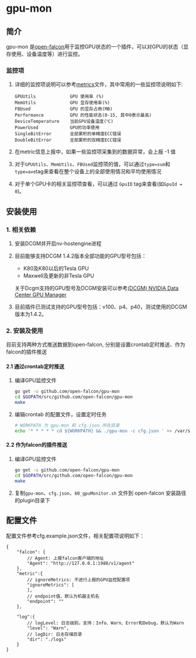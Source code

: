 # gpu-mon

## 简介

gpu-mon 是[open-falcon](http://open-falcon.com/)用于监控GPU状态的一个插件，可以对GPU的状态（显存使用、设备温度等）进行监控。

### 监控项

1. 详细的监控项说明可以参考[metrics](https://github.com/open-falcon/gpu-mon/blob/master/metrics)文件，其中常用的一些监控项说明如下:

    ```plain
    GPUUtils             GPU 使用率 (%)
    MemUtils             GPU 显存使用率(%)
    FBUsed               GPU 的显存占用(MB)
    Performance          GPU 的性能状态(0-15, 其中0表示最高)
    DeviceTemperature    当前GPU设备温度(℃)
    PowerUsed            GPU的功率使用
    SingleBitError       全部累积的单精度ECC错误
    DoubleBitError       全部累积的双精度ECC错误
    ```

2. 在metric信息上报中，如果一些监控项采集到的数据异常，会上报 -1 值
3. 对于`GPUUtils`、`MemUtils`、`FBUsed`监控项的值，可以通过`type=sum`和`type=ave`tag来查看在整个设备上的全部使用情况和平均使用情况
4. 对于单个GPU卡的相关监控项查看，可以通过 `GpuID` tag来查看(如`GpuId = 0`)。

## 安装使用

### 1. 相关依赖

1. 安装DCGM并开启nv-hostengine进程
2. 目前能够支持DCGM 1.4.2版本全部功能的GPU型号包括：
   - K80及K80以后的Tesla GPU
   - Maxwell及更新的非Tesla GPU  

   关于Dcgm支持的GPU型号及DCGM安装可以参考[(DCGM) NVIDIA Data Center GPU Manager](https://developer.nvidia.com/data-center-gpu-manager-dcgm)
3. 目前插件已测试支持的GPU型号包括：v100、p4、p40，测试使用的DCGM版本为1.4.2。

### 2. 安装及使用

目前支持两种方式推送数据到open-falcon, 分别是设置crontab定时推送、作为falcon的插件推送

#### 2.1 通过crontab定时推送

1. 编译GPU监控文件

    ```bash
    go get -u github.com/open-falcon/gpu-mon
    cd $GOPATH/src/github.com/open-falcon/gpu-mon
    make
    ```

2. 编辑crontab 的配置文件，设置定时任务

    ``` bash
    # WORKPATH 为 gpu-mon 和 cfg.json 所在目录
    echo '* * * * * cd ${WORKPATH} && ./gpu-mon -c cfg.json ' >> /var/spool/cron/root
    ```

#### 2.2 作为falcon的插件推送

1. 编译GPU监控文件

    ```bash
    go get -u github.com/open-falcon/gpu-mon
    cd $GOPATH/src/github.com/open-falcon/gpu-mon
    make
    ```

2. 复制`gpu-mon`、`cfg.json`、`60_gpuMonitor.sh` 文件到 open-falcon 安装路径的plugin目录下

## 配置文件

配置文件参考cfg.example.json文件，相关配置项说明如下：

```
{
    "falcon": {
        // Agent: 上报falcon客户端的地址
        "Agent": "http://127.0.0.1:1988/v1/agent" 
    },
    "metric":{
        // ignoreMetrics: 不进行上报的GPU监控配置项
        "ignoreMetrics": [
        ],
        // endpoint值，默认为机器主机名
        "endpoint": ""
    },

    "log":{
        // logLevel: 日志级别，支持：Info、Warn、Error和Debug，默认为Warn
        "level": "Warn",
        // logDir: 日志存储目录
        "dir": "./logs"
    }
}
```